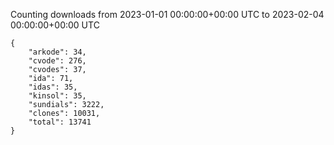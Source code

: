 
Counting downloads from 2023-01-01 00:00:00+00:00 UTC to 2023-02-04 00:00:00+00:00 UTC

```
{
    "arkode": 34,
    "cvode": 276,
    "cvodes": 37,
    "ida": 71,
    "idas": 35,
    "kinsol": 35,
    "sundials": 3222,
    "clones": 10031,
    "total": 13741
}
```
